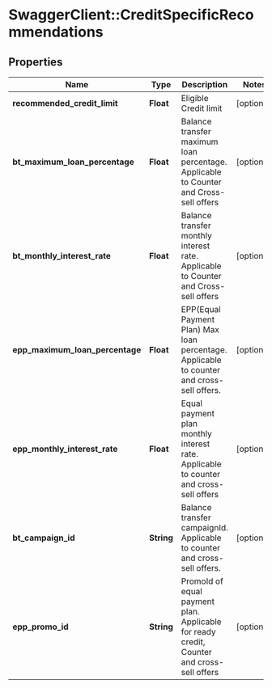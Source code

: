 # SwaggerClient::CreditSpecificRecommendations

## Properties
Name | Type | Description | Notes
------------ | ------------- | ------------- | -------------
**recommended_credit_limit** | **Float** | Eligible Credit limit | [optional] 
**bt_maximum_loan_percentage** | **Float** | Balance transfer maximum loan percentage. Applicable to Counter and Cross-sell offers | [optional] 
**bt_monthly_interest_rate** | **Float** | Balance transfer monthly interest rate. Applicable to Counter and Cross-sell offers | [optional] 
**epp_maximum_loan_percentage** | **Float** | EPP(Equal Payment Plan) Max loan percentage. Applicable to counter and cross-sell offers. | [optional] 
**epp_monthly_interest_rate** | **Float** | Equal payment plan monthly interest rate. Applicable to counter and cross-sell offers | [optional] 
**bt_campaign_id** | **String** | Balance transfer campaignId. Applicable to counter and cross-sell offers. | [optional] 
**epp_promo_id** | **String** | PromoId of equal payment plan. Applicable for ready credit, Counter and cross-sell offers | [optional] 

